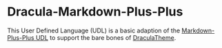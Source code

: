 # Dracula-Markdown-Plus-Plus
This User Defined Language (UDL) is a basic adaption of the [Markdown-Plus-Plus UDL](https://github.com/Edditoria/markdown-plus-plus) to support the bare bones of [DraculaTheme](https://github.com/dracula/dracula-theme/).

